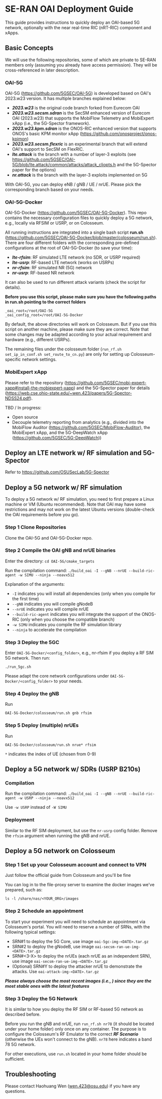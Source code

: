 # SE-RAN OAI Deployment Guide

This guide provides instructions to quickly deploy an OAI-based 5G network, optionally with the near real-time RIC (nRT-RIC) component and xApps.

## Basic Concepts

We will use the following repositories, some of which are private to SE-RAN members only (assuming you already have access permission). They will be cross-referenced in later description.

### OAI-5G

OAI-5G (https://github.com/5GSEC/OAI-5G) is developed based on OAI's 2023.w23 version. It has multiple branches explained below:
- ***2023.w23*** is the original code branch forked from Eurecom OAI
- ***2023.w23.secsm.sdran*** is the SecSM enhanced version of Eurecom OAI (2023.w23) that supports the MobiFlow Telemetry and MobiExpert xApp (i.e., the 5G-Spector framework).
- ***2023.w23.kpm.sdran*** is the ONOS-RIC enhanced version that supports ONOS's basic KPM monitor xApp (https://github.com/onosproject/onos-kpimon)
- ***2023.w23.secsm.flexric*** is an experimental branch that will extend OAI's support to SecSM on FlexRIC.
- ***lte.attack*** is the branch with a number of layer-3 exploits (see https://github.com/5GSEC/OAI-5G/blob/lte.attack/common/attacks/attack_cliopts.h and the 5G-Spector paper for the options)
- ***nr.attack*** is the branch with the layer-3 exploits implemented on 5G

With OAI-5G, you can deploy eNB / gNB / UE / nrUE. Please pick the corresponding branch based on your needs.


### OAI-5G-Docker
OAI-5G-Docker (https://github.com/5GSEC/OAI-5G-Docker). This repo contains the necessary configuration files to quickly deploy a 5G network, e.g., locally via RFSIM or USRP, or on Colosseum.

All running instructions are integrated into a single bash script **run.sh** (https://github.com/5GSEC/OAI-5G-Docker/blob/master/colosseum/run.sh). There are four different folders with the corresponding pre-defined configurations at the root of OAI-5G-Docker (to save your time):

- ***lte-rfsim***: RF simulated LTE network (no SDR, or USRP required)
- ***lte-usrp***: RF-based LTE network (works on USRPs)
- ***nr-rfsim***: RF simulated NR (5G) network
- ***nr-usrp***: RF-based NR network

It can also be used to run different attack variants (check the script for details).

**Before you use this script, please make sure you have the following paths in run.sh pointing to the correct folders**

```
_oai_root=/root/OAI-5G
_oai_config_root=/root/OAI-5G-Docker
```

By default, the above directories will work on Colosseum. But if you use this script on another machine, please make sure they are correct. Note that some changes may be adapted according to your actual requirement and hardware (e.g., different USRPs).

The remaining files under the colosseum folder (`run_rf.sh set_ip_in_conf.sh set_route_to_cn.py`) are only for setting up Colosseum-specific network settings.


### MobiExpert xApp

Please refer to the repository (https://github.com/5GSEC/mobi-expert-xapp#install-the-mobiexpert-xapp) and the 5G-Spector paper for details (https://web.cse.ohio-state.edu/~wen.423/papers/5G-Spector-NDSS24.pdf).

TBD / In progress:
- Open source
- Decouple telemetry reporting from analytics (e.g., divided into the MobiFlow Auditor (https://github.com/5GSEC/MobiFlow-Auditor), the MobiExpert xApp, and the 5G-DeepWatch xApp (https://github.com/5GSEC/5G-DeepWatch))


## Deploy an LTE network w/ RF simulation and 5G-Spector

Refer to https://github.com/OSUSecLab/5G-Spector


## Deploy a 5G network w/ RF simulation

To deploy a 5G network w/ RF simulation, you need to first prepare a Linux machine or VM (Ubuntu recommended). Note that OAI may have some restrictions and may not work on the latest Ubuntu versions (double-check the OAI requirements before you go).

### Step 1 Clone Repositories

Clone the OAI-5G and OAI-5G-Docker repo.

### Step 2 Compile the OAI gNB and nrUE binaries

Enter the directory: ```cd OAI-5G/cmake_targets```

Run the compilation command: ```./build_oai -I --gNB --nrUE --build-ric-agent -w SIMU --ninja --noavx512```

Explanation of the arguments:
- ```-I``` indicates you will install all dependencies (only when you compile for the first time)
- ```--gNB``` indicates you will compile gNodeB
- ```--nrUE``` indicates you will compile nrUE
- ```--build-ric-agent``` indicates you will integrate the support of the ONOS-RIC (only when you choose the compatible branch)
- ```-w SIMU``` indicates you compile the RF simulation library
- ```--ninja``` to accelerate the compilation

### Step 3 Deploy the 5GC

Enter ```OAI-5G-Docker/<config_folder>```, e.g., nr-rfsim if you deploy a RF SIM 5G network. Then run:

```
./run_5gc.sh
```

Please adapt the core network configurations under ```OAI-5G-Docker/<config_folder>``` to your needs.


### Step 4 Deploy the gNB

Run

```
OAI-5G-Docker/colosseum/run.sh gnb rfsim 
```

### Step 5 Deploy (multiple) nrUEs

Run

```
OAI-5G-Docker/colosseum/run.sh nrue* rfsim 
```

```*``` indicates the index of UE (chosen from 0-9)



## Deploy a 5G network w/ SDRs (USRP B210s)

### Compilation

Run the compilation command: ```./build_oai -I --gNB --nrUE --build-ric-agent -w USRP --ninja --noavx512```

Use ```-w USRP``` instead of ```-W SIMU```

### Deployment

Similar to the RF SIM deployment, but use the ```nr-usrp``` config folder. Remove the ```rfsim``` argument when running the gNB and nrUE.


## Deploy a 5G network on Colosseum

### Step 1 Set up your Colosseum account and connect to VPN

Just follow the official guide from Colosseum and you'll be fine

You can log in to the file-proxy server to examine the docker images we've prepared, such as: 

```
ls -l /share/nas/<YOUR_ORG>/images
```


### Step 2 Schedule an appointment 

To start your experiment you will need to schedule an appointment via Colosseum's portal. You will need to reserve a number of SRNs, with the following typical settings:

- SRN#1 to deploy the 5G Core, use image ```oai-5gc-img-<DATE>.tar.gz``` 
- SRN#2 to deploy the gNodeB, use image ```oai-secsm-ran-ue-img-<DATE>.tar.gz```
- SRN#<3-X> to deploy the nrUEs (each nrUE as an independent SRN), use image ```oai-secsm-ran-ue-img-<DATE>.tar.gz```
- (Optional) SRN#Y to deploy the attacker nrUE to demonstrate the attacks. Use ```oai-attack-img-<DATE>.tar.gz```

***Please always choose the most recent images (i.e., <DATE>) since they are the most stable ones with the latest features***


### Step 3 Deploy the 5G Network

It is similar to how you deploy the RF SIM or RF-based 5G network as described before. 

Before you run the gNB and nrUE, run ```run_rf.sh nr78``` (it should be located under your home folder) only once on any container. The purpose is to configure the Colosseum's RF Emulator to the correct ***RF Scenario*** (otherwise the UEs won't connect to the gNB). ```nr78``` here indicates a band 78 5G network.

For other executions, use ```run.sh``` located in your home folder should be sufficient.



## Troubleshooting

Please contact Haohuang Wen (wen.423@osu.edu) if you have any questions.


